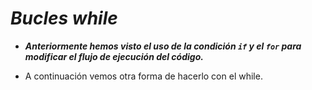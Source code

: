 # **_Bucles while_**

- **_Anteriormente hemos visto el uso de la condición ```if``` y el ```for``` para modificar el flujo de ejecución del código._**
  
- A continuación vemos otra forma de hacerlo con el while.

